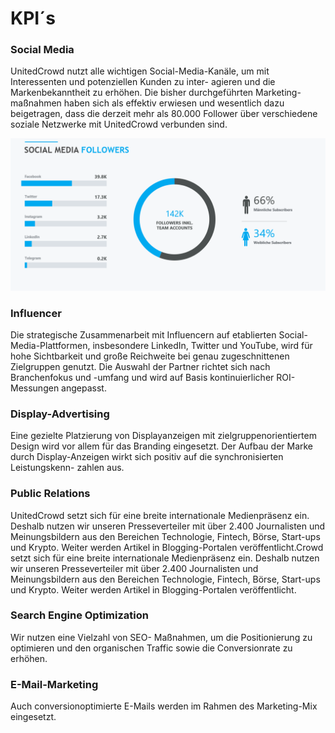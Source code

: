 # KPI´s

### Social Media

UnitedCrowd nutzt alle wichtigen Social-Media-Kanäle, um mit Interessenten und potenziellen Kunden zu inter- agieren und die Markenbekanntheit zu erhöhen. Die bisher durchgeführten Marketing-maßnahmen haben sich als effektiv erwiesen und wesentlich dazu beigetragen, dass die derzeit mehr als 80.000 Follower über verschiedene soziale Netzwerke mit UnitedCrowd verbunden sind.

![](../.gitbook/assets/grafik%20%283%29.png)

### Influencer

Die strategische Zusammenarbeit mit Influencern auf etablierten Social-Media-Plattformen, insbesondere LinkedIn, Twitter und YouTube, wird für hohe Sichtbarkeit und große Reichweite bei genau zugeschnittenen Zielgruppen genutzt. Die Auswahl der Partner richtet sich nach Branchenfokus und -umfang und wird auf Basis kontinuierlicher ROI-Messungen angepasst.

### Display-Advertising

Eine gezielte Platzierung von Displayanzeigen mit zielgruppenorientiertem Design wird vor allem für das Branding eingesetzt. Der Aufbau der Marke durch Display-Anzeigen wirkt sich positiv auf die synchronisierten Leistungskenn- zahlen aus.

### Public Relations

UnitedCrowd setzt sich für eine breite internationale Medienpräsenz ein. Deshalb nutzen wir unseren Presseverteiler mit über 2.400 Journalisten und Meinungsbildern aus den Bereichen Technologie, Fintech, Börse, Start-ups und Krypto. Weiter werden Artikel in Blogging-Portalen veröffentlicht.Crowd setzt sich für eine breite internationale Medienpräsenz ein. Deshalb nutzen wir unseren Presseverteiler mit über 2.400 Journalisten und Meinungsbildern aus den Bereichen Technologie, Fintech, Börse, Start-ups und Krypto. Weiter werden Artikel in Blogging-Portalen veröffentlicht.

### Search Engine Optimization

Wir nutzen eine Vielzahl von SEO- Maßnahmen, um die Positionierung zu optimieren und den organischen Traffic sowie die Conversionrate zu erhöhen.

### E-Mail-Marketing

Auch conversionoptimierte E-Mails werden im Rahmen des Marketing-Mix eingesetzt.

